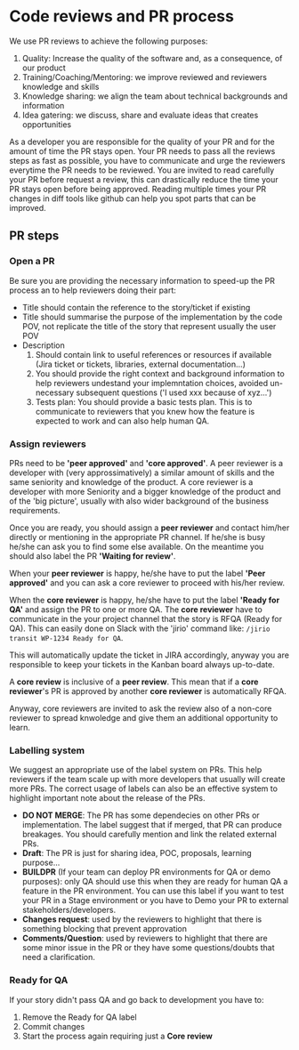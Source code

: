 # Code reviews and PR process

We use PR reviews to achieve the following purposes:
  1. Quality: Increase the quality of the software and, as a consequence, of our product
  2. Training/Coaching/Mentoring: we improve reviewed and reviewers knowledge and skills
  3. Knowledge sharing: we align the team about technical backgrounds and information
  4. Idea gatering: we discuss, share and evaluate ideas that creates opportunities

As a developer you are responsible for the quality of your PR and for the amount of time the PR stays open.
Your PR needs to pass all the reviews steps as fast as possible, you have to communicate and urge the reviewers everytime the PR needs to be reviewed.
You are invited to read carefully your PR before request a review, this can drastically reduce the time your PR stays open before being approved.
Reading multiple times your PR changes in diff tools like github can help you spot parts that can be improved.

## PR steps
### Open a PR

Be sure you are providing the necessary information to speed-up the PR process an to help reviewers doing their part:

* Title should contain the reference to the story/ticket if existing
* Title should summarise the purpose of the implementation by the code POV, not replicate the title of the story that represent usually the user POV
* Description
  1. Should contain link to useful references or resources if available (Jira ticket or tickets, libraries, external documentation...)
  2. You should provide the right context and background information to help reviewers undestand your implemntation choices, avoided un-necessary subsequent questions ('I used xxx because of xyz...')
  3. Tests plan: You should provide a basic tests plan. This is to communicate to reviewers that you knew how the feature is expected to work and can also help human QA.

### Assign reviewers

PRs need to be **'peer approved'** and **'core approved'**.
A peer reviewer is a developer with (very approssimatively) a similar amount of skills and the same seniority and knowledge of the product.
A core reviewer is a developer with more Seniority and a bigger knowledge of the product and of the 'big picture', usually with also wider background of the business requirements.

Once you are ready, you should assign a **peer reviewer** and contact him/her directly or mentioning in the appropriate PR channel.
If he/she is busy he/she can ask you to find some else available. 
On the meantime you should also label the PR **'Waiting for review'**.

When your **peer reviewer** is happy, he/she have to put the label **'Peer approved'** and you can ask a core reviewer to proceed with his/her review.

When the **core reviewer** is happy, he/she have to put the label **'Ready for QA'** and assign the PR to one or more QA.
The **core reviewer** have to communicate in the your project channel that the story is RFQA (Ready for QA). This can easily done on Slack with the 'jirio' command like: ```/jirio transit WP-1234 Ready for QA```.

This will automatically update the ticket in JIRA accordingly, anyway you are responsible to keep your tickets in the Kanban board always up-to-date.

A **core review** is inclusive of a **peer review**. This mean that if a **core reviewer**'s PR is approved by another **core reviewer** is automatically RFQA.

Anyway, core reviewers are invited to ask the review also of a non-core reviewer to spread knwoledge and give them an additional opportunity to learn.

### Labelling system

We suggest an appropriate use of the label system on PRs.
This help reviewers if the team scale up with more developers that usually will create more PRs.
The correct usage of labels can also be an effective system to highlight important note about the release of the PRs.

* **DO NOT MERGE**: The PR has some dependecies on other PRs or implementation. The label suggest that if merged, that PR can produce breakages. You should carefully mention and link the related external PRs.
* **Draft**: The PR is just for sharing idea, POC, proposals, learning purpose...
* **BUILDPR** (If your team can deploy PR environments for QA or demo purposes): only QA should use this when they are ready for human QA a feature in the PR environment. You can use this label if you want to test your PR in a Stage environment or you have to Demo your PR to external stakeholders/developers.
* **Changes request**: used by the reviewers to highlight that there is something blocking that prevent approvation
* **Comments/Question**: used by reviewers to highlight that there are some minor issue in the PR or they have some questions/doubts that need a clarification. 

### Ready for QA

If your story didn't pass QA and go back to development you have to:

  1. Remove the Ready for QA label
  2. Commit changes
  3. Start the process again requiring just a **Core review**

